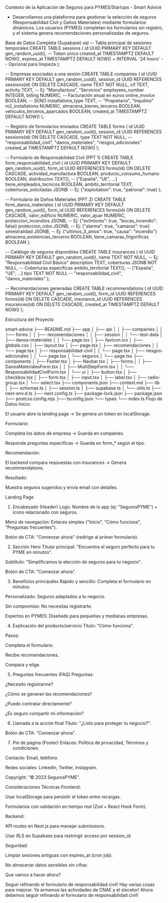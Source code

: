 Contexto de la Aplicación de Seguros para PYMES/Startups - Smart Advice
- Desarrollamos una plataforma para gestionar la selección de seguros (Responsabilidad Civil y Daños Materiales) mediante formularios dinámicos. Los usuarios (PYMES) completan los formularios sin registro, y el sistema genera recomendaciones personalizadas de seguros.

Base de Datos Completa (Supabase)
sql
-- Tabla principal de sesiones temporales
CREATE TABLE sessions (
  id UUID PRIMARY KEY DEFAULT gen_random_uuid(),  -- Token único
  created_at TIMESTAMPTZ DEFAULT NOW(),
  expires_at TIMESTAMPTZ DEFAULT NOW() + INTERVAL '24 hours'  -- Opcional para limpieza
);

-- Empresas asociadas a una sesión
CREATE TABLE companies (
  id UUID PRIMARY KEY DEFAULT gen_random_uuid(),
  session_id UUID REFERENCES sessions(id) ON DELETE CASCADE,
  name TEXT NOT NULL,
  cif TEXT,
  activity TEXT,                  -- Ej: "Manufactura", "Servicios"
  employees_number INTEGER,
  billing NUMERIC,               -- Facturación anual en euros
  online_invoice BOOLEAN,        -- SI/NO
  installations_type TEXT,       -- "Propietario", "Inquilino"
  m2_installations NUMERIC,
  almacena_bienes_terceros BOOLEAN,
  vehiculos_terceros_aparcados BOOLEAN,
  created_at TIMESTAMPTZ DEFAULT NOW()
);

-- Registro de formularios enviados
CREATE TABLE forms (
  id UUID PRIMARY KEY DEFAULT gen_random_uuid(),
  session_id UUID REFERENCES sessions(id) ON DELETE CASCADE,
  type TEXT NOT NULL,            -- "responsabilidad_civil", "danos_materiales", "riesgos_adicionales"
  created_at TIMESTAMPTZ DEFAULT NOW()
);

-- Formulario de Responsabilidad Civil (PPT 1)
CREATE TABLE form_responsabilidad_civil (
  id UUID PRIMARY KEY DEFAULT gen_random_uuid(),
  form_id UUID REFERENCES forms(id) ON DELETE CASCADE,
  actividad_manufactura BOOLEAN,
  producto_consumo_humano BOOLEAN,
  distribucion TEXT[],           -- ["España", "UE", ...]
  tiene_empleados_tecnicos BOOLEAN,
  ambito_territorial TEXT,
  coberturas_solicitadas JSONB   -- Ej: {"exploitation": true, "patronal": true}
);

-- Formulario de Daños Materiales (PPT 2)
CREATE TABLE form_danos_materiales (
  id UUID PRIMARY KEY DEFAULT gen_random_uuid(),
  form_id UUID REFERENCES forms(id) ON DELETE CASCADE,
  valor_edificio NUMERIC,
  valor_ajuar NUMERIC,
  proteccion_incendios JSONB,   -- Ej: {"extintores": true, "bocas_incendio": false}
  proteccion_robo JSONB,        -- Ej: {"alarma": true, "camaras": true}
  siniestralidad JSONB,         -- Ej: {"ultimos_3_anios": true, "causa": "incendio"}
  almacena_existencias_terceros BOOLEAN,
  tiene_camaras_frigorificas BOOLEAN
);

-- Catálogo de seguros disponibles
CREATE TABLE insurances (
  id UUID PRIMARY KEY DEFAULT gen_random_uuid(),
  name TEXT NOT NULL,            -- Ej: "Responsabilidad Civil Básico"
  description TEXT,
  coberturas JSONB NOT NULL,     -- Coberturas específicas
  ambito_territorial TEXT[],     -- ["España", "UE", ...]
  tipo TEXT NOT NULL             -- "responsabilidad_civil", "danos_materiales"
);

-- Recomendaciones generadas
CREATE TABLE recommendations (
  id UUID PRIMARY KEY DEFAULT gen_random_uuid(),
  form_id UUID REFERENCES forms(id) ON DELETE CASCADE,
  insurance_id UUID REFERENCES insurances(id) ON DELETE CASCADE,
  created_at TIMESTAMPTZ DEFAULT NOW()
);

Estructura del Proyecto

smart-advice
├── README.md
├── app
│   ├── api
│   │   ├── companies
│   │   ├── forms
│   │   ├── recomendaciones
│   │   ├── session
│   │   └── test-data
│   ├── danos-materiales
│   │   └── page.tsx
│   ├── favicon.ico
│   ├── globals.css
│   ├── layout.tsx
│   ├── page.tsx
│   ├── recomendaciones
│   │   └── page.tsx
│   ├── responsabilidad-civil
│   │   └── page.tsx
│   ├── riesgos-adicionales
│   │   └── page.tsx
│   └── seguros
│       └── page.tsx
├── components
│   ├── Footer.tsx
│   ├── Navbar.tsx
│   ├── forms
│   │   ├── DanosMaterialesForm.tsx
│   │   ├── MultiStepForm.tsx
│   │   └── ResponsabilidadCivilForm.tsx
│   └── ui
│       ├── button.tsx
│       ├── checkbox.tsx
│       ├── form.tsx
│       ├── input.tsx
│       ├── label.tsx
│       ├── radio-group.tsx
│       └── select.tsx
├── components.json
├── context.md
├── lib
│   ├── schemas.ts
│   ├── session.ts
│   ├── supabase.ts
│   └── utils.ts
├── next-env.d.ts
├── next.config.ts
├── package-lock.json
├── package.json
├── postcss.config.mjs
├── tsconfig.json
└── types
    └── index.ts
Flujo de Datos
Inicio:

El usuario abre la landing page → Se genera un token en localStorage.

Formulario:

Completa los datos de empresa → Guarda en companies.

Responde preguntas específicas → Guarda en form_* según el tipo.

Recomendación:

El backend compara respuestas con insurances → Genera recommendations.

Resultado:

Muestra seguros sugeridos y envía email con detalles.

Landing Page
1. Encabezado (Header)
Logo: Nombre de la app (ej: "SegurosPYME") + ícono relacionado con seguros.

Menú de navegación: Enlaces simples ("Inicio", "Cómo funciona", "Preguntas frecuentes").

Botón de CTA: "Comenzar ahora" (redirige al primer formulario).

2. Sección Hero
Titular principal: "Encuentra el seguro perfecto para tu PYME en minutos".

Subtítulo: "Simplificamos la elección de seguros para tu negocio".

Botón de CTA: "Comenzar ahora".

3. Beneficios principales
Rápido y sencillo: Completa el formulario en minutos.

Personalizado: Seguros adaptados a tu negocio.

Sin compromiso: No necesitas registrarte.

Expertos en PYMES: Diseñado para pequeñas y medianas empresas.

4. Explicación del producto/servicio
Título: "Cómo funciona".

Pasos:

Completa el formulario.

Recibe recomendaciones.

Compara y elige.

5. Preguntas frecuentes (FAQ)
Preguntas:

¿Necesito registrarme?

¿Cómo se generan las recomendaciones?

¿Puedo contratar directamente?

¿Es seguro compartir mi información?

6. Llamada a la acción final
Título: "¿Listo para proteger tu negocio?".

Botón de CTA: "Comenzar ahora".

7. Pie de página (Footer)
Enlaces: Política de privacidad, Términos y condiciones.

Contacto: Email, teléfono.

Redes sociales: LinkedIn, Twitter, Instagram.

Copyright: "© 2023 SegurosPYME".

Consideraciones Técnicas
Frontend:

Usar localStorage para persistir el token entre recargas.

Formularios con validación en tiempo real (Zod + React Hook Form).

Backend:

API routes en Next.js para manejar submissions.

Usar RLS en Supabase para restringir acceso por session_id.

Seguridad:

Limpiar sesiones antiguas con expires_at (cron job).

No almacenar datos sensibles sin cifrar.

Que vamos a hacer ahora? 

Seguir refinando el formulario de responsabilidad civil! Hay varias cosas para mejorar. Ya armamos las actividades de CNAE y el slecetor! Ahora debemos seguir refinando el formulario de responsabilidad civil! 